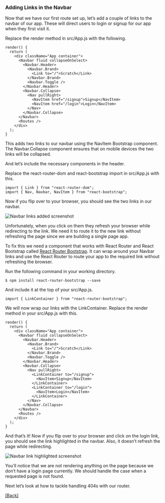 ### **Adding Links in the Navbar**
Now that we have our first route set up, let’s add a couple of links to the navbar of our app. These will direct users to login or signup for our app when they first visit it.

Replace the render method in src/App.js with the following.

```
render() {
  return (
    <div className="App container">
      <Navbar fluid collapseOnSelect>
        <Navbar.Header>
          <Navbar.Brand>
            <Link to="/">Scratch</Link>
          </Navbar.Brand>
          <Navbar.Toggle />
        </Navbar.Header>
        <Navbar.Collapse>
          <Nav pullRight>
            <NavItem href="/signup">Signup</NavItem>
            <NavItem href="/login">Login</NavItem>
          </Nav>
        </Navbar.Collapse>
      </Navbar>
      <Routes />
    </div>
  );
}
```

This adds two links to our navbar using the NavItem Bootstrap component. The Navbar.Collapse component ensures that on mobile devices the two links will be collapsed.

And let’s include the necessary components in the header.

Replace the react-router-dom and react-bootstrap import in src/App.js with this.

```
import { Link } from "react-router-dom";
import { Nav, Navbar, NavItem } from "react-bootstrap";
```

Now if you flip over to your browser, you should see the two links in our navbar.

![Navbar links added screenshot](https://d33wubrfki0l68.cloudfront.net/42fbe3b06aee4b3763d470305cd0d72359854c41/7e013/assets/navbar-links-added.png)

Unfortunately, when you click on them they refresh your browser while redirecting to the link. We need it to route it to the new link without refreshing the page since we are building a single page app.

To fix this we need a component that works with React Router and React Bootstrap called [React Router Bootstrap](https://github.com/react-bootstrap/react-router-bootstrap). It can wrap around your Navbar links and use the React Router to route your app to the required link without refreshing the browser.

Run the following command in your working directory.

```
$ npm install react-router-bootstrap --save
```

And include it at the top of your src/App.js.

```
import { LinkContainer } from "react-router-bootstrap";
```

We will now wrap our links with the LinkContainer. Replace the render method in your src/App.js with this.

```
render() {
  return (
    <div className="App container">
      <Navbar fluid collapseOnSelect>
        <Navbar.Header>
          <Navbar.Brand>
            <Link to="/">Scratch</Link>
          </Navbar.Brand>
          <Navbar.Toggle />
        </Navbar.Header>
        <Navbar.Collapse>
          <Nav pullRight>
            <LinkContainer to="/signup">
              <NavItem>Signup</NavItem>
            </LinkContainer>
            <LinkContainer to="/login">
              <NavItem>Login</NavItem>
            </LinkContainer>
          </Nav>
        </Navbar.Collapse>
      </Navbar>
      <Routes />
    </div>
  );
}
```

And that’s it! Now if you flip over to your browser and click on the login link, you should see the link highlighted in the navbar. Also, it doesn’t refresh the page while redirecting.

![Navbar link highlighted screenshot](https://d33wubrfki0l68.cloudfront.net/446e321c93f5f52d248528c2809fb7f7cb910583/b90c6/assets/navbar-link-highlighted.png)

You’ll notice that we are not rendering anything on the page because we don’t have a login page currently. We should handle the case when a requested page is not found.

Next let’s look at how to tackle handling 404s with our router.


[[Back]](https://github.com/jspHansen/serverless-react-aws)
